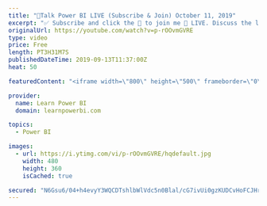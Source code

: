 ```yaml
---
title: "🔴Talk Power BI LIVE (Subscribe & Join) October 11, 2019"
excerpt: "✅ Subscribe and click the 🔔 to join me 🔴 LIVE. Discuss the latest in Power BI and ask any Power BI question. 💡 Join the Talk Power BI Insider's Club at http://www.TalkPowerBI.com for special privileges and access  Hello, I am Avi Singh, Microsoft MVP and Power BI Pro! I just love talking about Power"
originalUrl: https://youtube.com/watch?v=p-rOOvmGVRE
type: video
price: Free
length: PT3H31M7S
publishedDateTime: 2019-09-13T11:37:00Z
heat: 50

featuredContent: "<iframe width=\"800\" height=\"500\" frameborder=\"0\" src=\"https://www.youtube.com/embed/p-rOOvmGVRE\" allow=\"accelerometer; autoplay; encrypted-media; gyroscope; picture-in-picture\" allowfullscreen></iframe>"

provider:
  name: Learn Power BI
  domain: learnpowerbi.com

topics:
  - Power BI

images:
  - url: https://i.ytimg.com/vi/p-rOOvmGVRE/hqdefault.jpg
    width: 480
    height: 360
    isCached: true

secured: "N6Gsu6/04+h4evyY3WQCDTshlbWlVdc5n0Blal/cG7ivUi0gzKUDCvHoFCJHrW91zl8u8a5XxGk0anihXysBDtiXVf2oanGhDxVL8VtVHphYNCI3zXGRbt02Nv/dfmzyd24JfAJBpWex3dHpjNMR/Six64FV+ViAOx6gog4dMhQGqX5k5J2VEimN3HabgHFPARhjwYtHpN1+ghV45e+rSN1/+YKYiHC4KI9TsdiINZq/Viv0pq1sYVAzNXTL+3GJ6xTfV3VrF33v/6Gr1EWBbmvxTN7IyCr6Yvq2c2/frB2wOdbZ46NjOfqL2nQBttKAE5HirUB0snGdCXICRICYabRu30k5XHjJND76jOtsQc64iZFEsQJ94dV/O4EzvH92v70TZA3iPHCdnIbbKRc4/tomrk93T5YWuhoSqo4ZQew=;M1OxH+ivbrAC7/xg6c53vw=="
---
```


